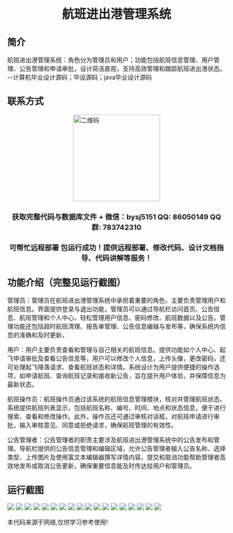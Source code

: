 <p><h1 align="center">航班进出港管理系统</h1></p>

## 简介
航班进出港管理系统：角色分为管理员和用户；功能包括航班信息管理、用户管理、公告管理和申请审批，设计简洁直观，支持高效管理和跟踪航班进出港状态。    --计算机毕业设计源码；毕设源码；java毕业设计源码


## 联系方式
<img src="https://bs-1329754181.cos.ap-shanghai.myqcloud.com/wx.jpg" alt="二维码" style="display: block; margin: 0 auto;" width="200px">
<p><h3 align="center">获取完整代码与数据库文件 + 微信：bysj5151 QQ: 86050149 QQ群: 783742310</h3></p>
<p><h3 align="center">可帮忙远程部署 包运行成功！提供远程部署、修改代码、设计文档指导、代码讲解等服务！</h3></p>

## 功能介绍（完整见运行截图）
管理员：管理员在航班进出港管理系统中承担着重要的角色，主要负责管理用户和航班信息。界面提供登录与退出功能，管理员可以通过导航栏访问首页、公告信息、航班管理和个人中心，轻松管理用户信息、密码修改、航班数据以及公告。管理功能还包括超时航班清理、报告单管理、公告信息编辑与发布等，确保系统内信息的准确和及时更新。

用户：用户主要负责查看和管理与自己相关的航班信息。提供功能如个人中心、起飞申请审批及查看公告信息等，用户可以修改个人信息，上传头像，更改密码，还可处理起飞降落请求、查看航班状态和详情。系统设计为用户提供便捷的操作选项，如申请航班、查询航班记录和接收新公告，旨在提升用户体验，并保障信息为最新状态。

航班操作员：航班操作员通过该系统的航班信息管理模块，核对并管理航班状态。系统提供航班列表显示，包括航班名称、编号、时间、地点和状态信息，便于进行搜索、查看和修改操作。此外，操作员还可通过审核对话框，对航班申请进行审批，输入审核意见、同意或拒绝请求，确保航班管理的有效性。

公告管理者：公告管理者的职责主要涉及航班进出港管理系统中的公告发布和管理。导航栏提供的公告信息管理和编辑区域，允许公告管理者输入公告名称、选择类型、上传图片及使用富文本编辑器撰写详情内容。提交和取消功能帮助管理者高效地发布或取消公告更新，确保重要信息能及时传达给用户和管理员。


## 运行截图
![](https://bs-1329754181.cos.ap-shanghai.myqcloud.com/spring/FlightManagementSystem/img/001.jpg)
![](https://bs-1329754181.cos.ap-shanghai.myqcloud.com/spring/FlightManagementSystem/img/002.jpg)
![](https://bs-1329754181.cos.ap-shanghai.myqcloud.com/spring/FlightManagementSystem/img/003.jpg)
![](https://bs-1329754181.cos.ap-shanghai.myqcloud.com/spring/FlightManagementSystem/img/004.jpg)
![](https://bs-1329754181.cos.ap-shanghai.myqcloud.com/spring/FlightManagementSystem/img/005.jpg)
![](https://bs-1329754181.cos.ap-shanghai.myqcloud.com/spring/FlightManagementSystem/img/006.jpg)
![](https://bs-1329754181.cos.ap-shanghai.myqcloud.com/spring/FlightManagementSystem/img/007.jpg)
![](https://bs-1329754181.cos.ap-shanghai.myqcloud.com/spring/FlightManagementSystem/img/008.jpg)
![](https://bs-1329754181.cos.ap-shanghai.myqcloud.com/spring/FlightManagementSystem/img/009.jpg)
![](https://bs-1329754181.cos.ap-shanghai.myqcloud.com/spring/FlightManagementSystem/img/010.jpg)
![](https://bs-1329754181.cos.ap-shanghai.myqcloud.com/spring/FlightManagementSystem/img/011.jpg)
![](https://bs-1329754181.cos.ap-shanghai.myqcloud.com/spring/FlightManagementSystem/img/012.jpg)
![](https://bs-1329754181.cos.ap-shanghai.myqcloud.com/spring/FlightManagementSystem/img/013.jpg)
![](https://bs-1329754181.cos.ap-shanghai.myqcloud.com/spring/FlightManagementSystem/img/014.jpg)
![](https://bs-1329754181.cos.ap-shanghai.myqcloud.com/spring/FlightManagementSystem/img/015.jpg)
![](https://bs-1329754181.cos.ap-shanghai.myqcloud.com/spring/FlightManagementSystem/img/016.jpg)
![](https://bs-1329754181.cos.ap-shanghai.myqcloud.com/spring/FlightManagementSystem/img/017.jpg)
![](https://bs-1329754181.cos.ap-shanghai.myqcloud.com/spring/FlightManagementSystem/img/018.jpg)

<p>本代码来源于网络,仅供学习参考使用!</p>
